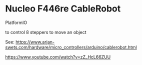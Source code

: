 # Nucleo F446re CableRobot

PlatformIO

to control 8 steppers to move an object

See: https://www.arjan-swets.com/hardware/micro_controllers/arduino/cablerobot.html

https://www.youtube.com/watch?v=zZ_HcL66ZUU

